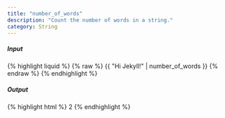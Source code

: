 ```yaml
---
title: "number_of_words"
description: "Count the number of words in a string."
category: String
---
```

##### Input
{% highlight liquid %}
{% raw %}
{{ "Hi Jekyll!" | number_of_words }}
{% endraw %}
{% endhighlight %}

##### Output

{% highlight html %}
2
{% endhighlight %}
